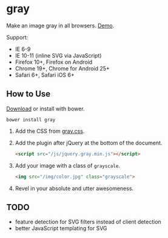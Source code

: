 gray
====

Make an image gray in all browsers. [Demo](http://kununu-labs.github.io/gray/).

Support:

* IE 6-9
* IE 10-11 (inline SVG via JavaScript)
* Firefox 10+, Firefox on Android
* Chrome 19+, Chrome for Android 25+
* Safari 6+, Safari iOS 6+

How to Use
----------

[Download](https://github.com/kununu-labs/gray/archive/master.zip) or install with bower.

```
bower install gray
```

1. Add the CSS from [gray.css](https://github.com/kununu-labs/gray/blob/master/css/gray.css).
2. Add the plugin after jQuery at the bottom of the document.

    ```html
    <script src="/js/jquery.gray.min.js"></script>
    ```

3. Add your image with a class of ```grayscale```.
   ```html
   <img src="/img/color.jpg" class="grayscale">
   ```

4. Revel in your absolute and utter awesomeness.

TODO
----

* feature detection for SVG filters instead of client detection
* better JavaScript templating for SVG
